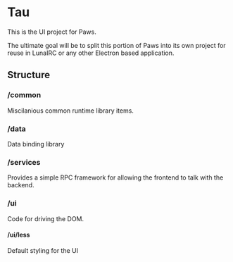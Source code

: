 # Tau

This is the UI project for Paws.

The ultimate goal will be to split this portion of Paws into its own project for reuse in LunaIRC or any other Electron based application.

## Structure

### /common
Miscilanious common runtime library items.

### /data
Data binding library

### /services
Provides a simple RPC framework for allowing the frontend to talk with the backend.

### /ui
Code for driving the DOM.

#### /ui/less
Default styling for the UI

